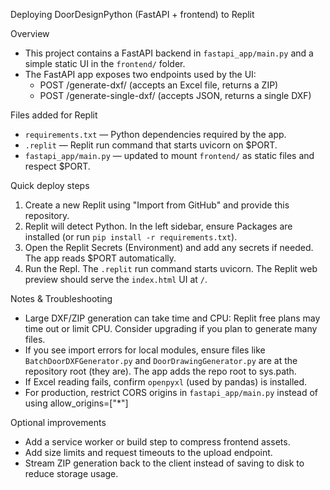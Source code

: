 Deploying DoorDesignPython (FastAPI + frontend) to Replit

Overview

- This project contains a FastAPI backend in `fastapi_app/main.py` and a simple static UI in the `frontend/` folder.
- The FastAPI app exposes two endpoints used by the UI:
  - POST /generate-dxf/ (accepts an Excel file, returns a ZIP)
  - POST /generate-single-dxf/ (accepts JSON, returns a single DXF)

Files added for Replit

- `requirements.txt` — Python dependencies required by the app.
- `.replit` — Replit run command that starts uvicorn on $PORT.
- `fastapi_app/main.py` — updated to mount `frontend/` as static files and respect $PORT.

Quick deploy steps

1. Create a new Replit using "Import from GitHub" and provide this repository.
2. Replit will detect Python. In the left sidebar, ensure Packages are installed (or run `pip install -r requirements.txt`).
3. Open the Replit Secrets (Environment) and add any secrets if needed. The app reads $PORT automatically.
4. Run the Repl. The `.replit` run command starts uvicorn. The Replit web preview should serve the `index.html` UI at `/`.

Notes & Troubleshooting

- Large DXF/ZIP generation can take time and CPU: Replit free plans may time out or limit CPU. Consider upgrading if you plan to generate many files.
- If you see import errors for local modules, ensure files like `BatchDoorDXFGenerator.py` and `DoorDrawingGenerator.py` are at the repository root (they are). The app adds the repo root to sys.path.
- If Excel reading fails, confirm `openpyxl` (used by pandas) is installed.
- For production, restrict CORS origins in `fastapi_app/main.py` instead of using allow_origins=["*"]

Optional improvements

- Add a service worker or build step to compress frontend assets.
- Add size limits and request timeouts to the upload endpoint.
- Stream ZIP generation back to the client instead of saving to disk to reduce storage usage.
